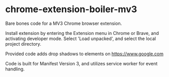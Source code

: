 # chrome-extension-boiler-mv3
Bare bones code for a MV3 Chrome browser  extension.  

Install extension by entering the Extension menu in Chrome or Brave, and activating developer mode.  Select 'Load unpacked', and select the local project directory.  

Provided code adds drop shadows to elements on https://www.google.com

Code is built for Manifest Version 3, and utilizes service worker for event handling.  
